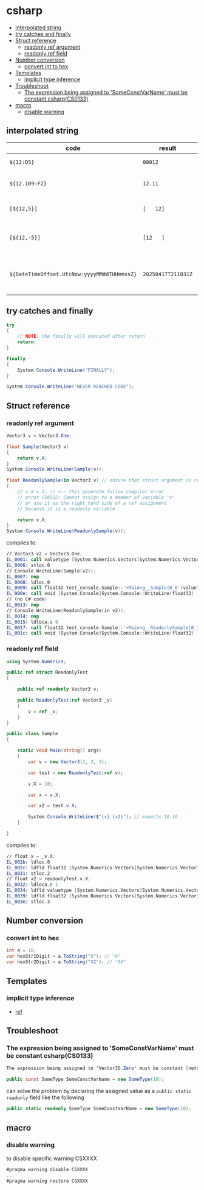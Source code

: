 # csharp

- [interpolated string](#interpolated-string)
- [try catches and finally](#try-catches-and-finally)
- [Struct reference](#struct-reference)
  - [readonly ref argument](#readonly-ref-argument)
  - [readonly ref field](#readonly-ref-field)
- [Number conversion](#number-conversion)
  - [convert int to hex](#convert-int-to-hex)
- [Templates](#templates)
  - [implicit type inference](#implicit-type-inference)
- [Troubleshoot](#troubleshoot)
  - [The expression being assigned to 'SomeConstVarName' must be constant csharp(CS0133)](#the-expression-being-assigned-to-someconstvarname-must-be-constant-csharpcs0133)
- [macro](#macro)
  - [disable warning](#disable-warning)

## interpolated string

| code                                        | result             | notes                                   |
| ------------------------------------------- | ------------------ | --------------------------------------- |
| `${12:D5}`                                  | `00012`            | left pad with zero                      |
| `${12.109:F2}`                              | `12.11`            | decimal places w/rounding               |
| `[${12,5}]`                                 | `[   12]`          | width with space padding                |
| `[${12,-5}]`                                | `[12   ]`          | width with space padding (left align)   |
| `${DateTimeOffset.UtcNow:yyyyMMddTHHmmssZ}` | `20250417T211031Z` | year month day hour minutes seconds gmt |

## try catches and finally

```csharp
try
{
    // NOTE: the finally will executed after return
    return;
}

finally
{
    System.Console.WriteLine("FINALLY");    
}

System.Console.WriteLine("NEVER REACHED CODE");
```

## Struct reference

### readonly ref argument

```csharp
Vector3 v = Vector3.One;

float Sample(Vector3 v)
{
    return v.X;
}
System.Console.WriteLine(Sample(v));

float ReadonlySample(in Vector3 v) // ensure that struct argument is readonly, passed by ref
{
    // v.X = 2; // <-- this generate follow compiler error
    // error CS8332: Cannot assign to a member of variable 'v'
    // or use it as the right hand side of a ref assignment
    // because it is a readonly variable

    return v.X;
}
System.Console.WriteLine(ReadonlySample(v));
```

compiles to:

```nasm
// Vector3 v2 = Vector3.One;
IL_0001: call valuetype [System.Numerics.Vectors]System.Numerics.Vector3 [System.Numerics.Vectors]System.Numerics.Vector3::get_One()
IL_0006: stloc.0
// Console.WriteLine(Sample(v2));
IL_0007: nop
IL_0008: ldloc.0
IL_0009: call float32 test_console.Sample::'<Main>g__Sample|0_0'(valuetype [System.Numerics.Vectors]System.Numerics.Vector3)
IL_000e: call void [System.Console]System.Console::WriteLine(float32)
// (no C# code)
IL_0013: nop
// Console.WriteLine(ReadonlySample(in v2));
IL_0014: nop
IL_0015: ldloca.s 0
IL_0017: call float32 test_console.Sample::'<Main>g__ReadonlySample|0_1'(valuetype [System.Numerics.Vectors]System.Numerics.Vector3&)
IL_001c: call void [System.Console]System.Console::WriteLine(float32)
```

### readonly ref field

```csharp
using System.Numerics;

public ref struct ReadonlyTest
{

    public ref readonly Vector3 v;

    public ReadonlyTest(ref Vector3 _v)
    {
        v = ref _v;
    }
}

public class Sample
{

    static void Main(string[] args)
    {
        var v = new Vector3(1, 2, 3);

        var test = new ReadonlyTest(ref v);

        v.X = 10;

        var x = v.X;

        var x2 = test.v.X;

        System.Console.WriteLine($"{x} {x2}"); // expects 10 10
    }

}
```

compiles to:

```nasm
// float x = _v.X;
IL_002b: ldloc.0
IL_002c: ldfld float32 [System.Numerics.Vectors]System.Numerics.Vector3::X
IL_0031: stloc.2
// float x2 = readonlyTest.v.X;
IL_0032: ldloca.s 1
IL_0034: ldfld valuetype [System.Numerics.Vectors]System.Numerics.Vector3& ReadonlyTest::v
IL_0039: ldfld float32 [System.Numerics.Vectors]System.Numerics.Vector3::X
IL_003e: stloc.3
```

## Number conversion

### convert int to hex

```csharp
int a = 10;
var hexStr1Digit = a.ToString("X"); // "A"
var hexStr2Digit = a.ToString("X2"); // "0A"
```

## Templates

### implicit type inference

- [ref](https://riptutorial.com/csharp/example/253/implicit-type-inference--methods-)

## Troubleshoot

### The expression being assigned to 'SomeConstVarName' must be constant csharp(CS0133)

```csharp
The expression being assigned to 'Vector3D.Zero' must be constant [netcore-sci]csharp(CS0133)

public const SomeType SomeConstVarName = new SomeType(10);
```

can solve the problem by declaring the assigned value as a `public static readonly` field like the following

```csharp
public static readonly SomeType SomeConstVarName = new SomeType(10);
```

## macro

### disable warning

to disable specific warning CSXXXX
```csharp
#pragma warning disable CSXXXX
...
#pragma warning restore CSXXXX
```
